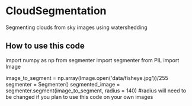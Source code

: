 # CloudSegmentation
Segmenting clouds from sky images using watershedding

## How to use this code

  import numpy as np
  from segmenter import segmenter
  from PIL import Image
  
  image_to_segment = np.array(Image.open('data/fisheye.jpg'))/255
  segmenter = Segmenter()
  segmented_image = segmenter.segment(image_to_segment, radius = 140) #radius will need to be changed if you plan to use this code on your own images

